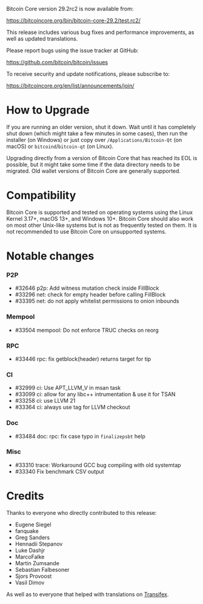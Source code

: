 Bitcoin Core version 29.2rc2 is now available from:

  <https://bitcoincore.org/bin/bitcoin-core-29.2/test.rc2/>

This release includes various bug fixes and performance
improvements, as well as updated translations.

Please report bugs using the issue tracker at GitHub:

  <https://github.com/bitcoin/bitcoin/issues>

To receive security and update notifications, please subscribe to:

  <https://bitcoincore.org/en/list/announcements/join/>

How to Upgrade
==============

If you are running an older version, shut it down. Wait until it has completely
shut down (which might take a few minutes in some cases), then run the
installer (on Windows) or just copy over `/Applications/Bitcoin-Qt` (on macOS)
or `bitcoind`/`bitcoin-qt` (on Linux).

Upgrading directly from a version of Bitcoin Core that has reached its EOL is
possible, but it might take some time if the data directory needs to be migrated. Old
wallet versions of Bitcoin Core are generally supported.

Compatibility
==============

Bitcoin Core is supported and tested on operating systems using the
Linux Kernel 3.17+, macOS 13+, and Windows 10+. Bitcoin
Core should also work on most other Unix-like systems but is not as
frequently tested on them. It is not recommended to use Bitcoin Core on
unsupported systems.

Notable changes
===============

### P2P

- #32646 p2p: Add witness mutation check inside FillBlock
- #33296 net: check for empty header before calling FillBlock
- #33395 net: do not apply whitelist permissions to onion inbounds

### Mempool

- #33504 mempool: Do not enforce TRUC checks on reorg

### RPC

- #33446 rpc: fix getblock(header) returns target for tip

### CI

- #32999 ci: Use APT_LLVM_V in msan task
- #33099 ci: allow for any libc++ intrumentation & use it for TSAN
- #33258 ci: use LLVM 21
- #33364 ci: always use tag for LLVM checkout

### Doc

- #33484 doc: rpc: fix case typo in `finalizepsbt` help

### Misc

- #33310 trace: Workaround GCC bug compiling with old systemtap
- #33340 Fix benchmark CSV output

Credits
=======

Thanks to everyone who directly contributed to this release:

- Eugene Siegel
- fanquake
- Greg Sanders
- Hennadii Stepanov
- Luke Dashjr
- MarcoFalke
- Martin Zumsande
- Sebastian Falbesoner
- Sjors Provoost
- Vasil Dimov

As well as to everyone that helped with translations on
[Transifex](https://explore.transifex.com/bitcoin/bitcoin/).
